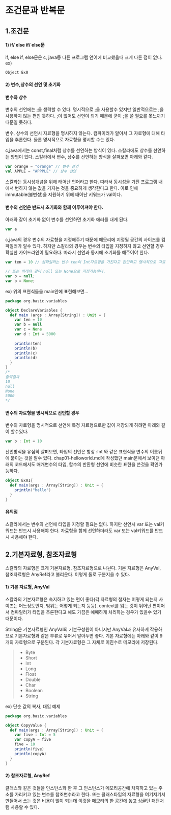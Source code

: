 # 조건문과 반복문  
## 1.조건문
#### 1) if/ else if/ else문
if, else if, else문은 c, java등 다른 프로그램 언어에 비교했을때 크게 다른 점이 없다.
ex)
```scala
Object Ex0
```

#### 2) 변수,상수의 선언 및 초기화
#### 변수와 상수
변수의 선언에는 ;을 생략할 수 있다. 명시적으로 ;을 사용할수 있지만 일반적으로는 ;을 사용하지 않는 편인 듯하다. ;이 없어도 선언이 되기 때문에 굳이 ;을 쓸 필요를 못느끼기 때문일 듯하다.  

변수, 상수의 선언시 자료형을 명시하지 않는다. 컴파이러가 알아서 그 자료형에 대해 타입을 추론한다. 물론 명시적으로 자료형을 명시할 수는 있다.

c,java에서는 const,final처럼 상수를 선언하는 방식이 있다. 스칼라에도 상수를 선언하는 방법이 있다. 스칼라에서 변수, 상수를 선언하는 방식을 살펴보면 아래와 같다.  

```scala
var orange = "orange" // 변수 선언
val APPLE = "APPPLE" // 상수 선언
```

스칼라는 동시성개념을 위해 태어난 언어라고 한다. 따라서 동시성을 가진 프로그램 내에서 변하지 않는 값을 가지는 것을 중요하게 생각한다고 한다. 이로 인해 immutable(불변성)을 지원하기 위해 태어난 키워드가 val이다.  

#### 변수의 선언은 반드시 초기화와 함께 이루어져야 한다.
아래와 같이 초기화 없이 변수를 선언하면 초기화 에러를 내게 된다.  
```scala
var a
```

c,java의 경우 변수의 자료형을 지정해주기 때문에 메모리에 지정될 공간의 사이즈를 컴파일러가 알수 있다. 하지만 스칼라의 경우는 변수의 타입을 지정하지 않고 선언할 경우 확실한 가이드라인이 필요하다. 따라서 선언과 동시에 초기화를 해주어야 한다.  

```scala
var ten = 10 // 컴파일러는 변수 ten이 Int자료형을 가진다고 판단하고 명시적으로 자료형을 지정하지 않아도 Int로 인식한다.

// 또는 아래와 같이 null 또는 None으로 지정가능하다.
var b = null;
var b = None;
```

ex) 위의 표현식들을 main안에 표현해보면...
```scala
package org.basic.variables

object DeclareVariables {
  def main (args : Array[String]) : Unit = {
    var ten = 10
    var b = null
    var c = None
    var d : Int = 5000
    
    println(ten)
    println(b)
    println(c)
    println(d)
  }
}
/*
출력결과
10
null
None
5000
*/
```
  
#### 변수의 자료형을 명시적으로 선언할 경우
변수의 자료형을 명시적으로 선언해 특정 자료형으로만 값이 저장되게 하려면 아래와 같이 할수있다.  

```scala
var b : Int = 10
```
선언방식을 유심히 살펴보면, 타입의 선언은 항상 :Int 와 같은 표현식을 변수의 이름뒤에 붙이는 것을 알수 있다. chap01-helloworld.md에 작성했던 main문에서 보이던 아래의 코드에서도 매개변수의 타입, 함수의 반환형 선언에 비슷한 표현을 쓴것을 확인가능하다.  

```scala
object Ex01{
  def main(args : Array[String]) : Unit = {
    println("hello")
  }
}
```

#### 유의점
스칼라에서는 변수의 선언에 타입을 지정할 필요는 없다. 하지만 선언시 var 또는 val키워드는 반드시 사용해야 한다. 자료형을 함께 선언하더라도 var 또는 val키워드를 반드시 사용해야 한다.  

## 2.기본자료형, 참조자료형
스칼라의 자료형은 크게 기본자료형, 참조자료형으로 나뉜다. 기본 자료형은 AnyVal, 참조자료형은 AnyRef라고 불리운다. 이렇게 둘로 구분지을 수 있다.  

#### 1) 기본 자료형, AnyVal
스칼라의 기본자료형은 숙지하고 있는 편이 좋다(각 자료형의 철자는 어떻게 되는지 사이즈는 어느정도인지, 범위는 어떻게 되는지 등등). context를 읽는 것이 뛰어난 편이어서 컴파일러가 타입을 추론한다고 해도 가끔은 애매하게 처리하는 경우가 있을수 있기 때문이다.  

String은 기본자료형인 AnyVal의 기본구성원이 아니지만 AnyVal과 유사하게 작용하므로 기본자료형과 같은 부류로 묶어서 알아두면 좋다. 기본 자료형에는 아래와 같이 9개의 자료형으로 구분된다. 각 기본자료형은 그 자체로 이진수로 메모리에 저장된다.  

> * Byte
> * Short
> * Int
> * Long
> * Float
> * Double
> * Char
> * Boolean
> * String

ex) 단순 값의 복사, 대입 예제
```scala
package org.basic.variables

object CopyValue {
  def main(args : Array[String]) : Unit = {
    var five : Int = 5
    var copyA = five
    five = 10
    println(five)
    println(copyA)
  }
}
```

#### 2) 참조자료형, AnyRef  
클래스와 같은 것들을 인스턴스화 한 후 그 인스턴스가 메모리공간에 차지하고 있는 주소를 가리키고 있는 변수를 참조변수라고 한다. 또는 클래스타입의 자료형을 여기저기서 만들어서 쓰는 것은 비용이 많이 되는데 이것을 메모리의 한 공간에 놓고 싱글턴 패턴처럼 사용할 수 있다.





